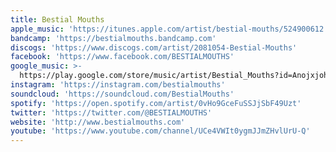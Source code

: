 ```yaml
---
title: Bestial Mouths
apple_music: 'https://itunes.apple.com/artist/bestial-mouths/524900612'
bandcamp: 'https://bestialmouths.bandcamp.com'
discogs: 'https://www.discogs.com/artist/2081054-Bestial-Mouths'
facebook: 'https://www.facebook.com/BESTIALMOUTHS'
google_music: >-
  https://play.google.com/store/music/artist/Bestial_Mouths?id=Anojxjohiqntdpi3zjiwryoa5jm
instagram: 'https://instagram.com/bestialmouths'
soundcloud: 'https://soundcloud.com/BestialMouths'
spotify: 'https://open.spotify.com/artist/0vHo9GceFuSSJjSbF49Uzt'
twitter: 'https://twitter.com/@BESTIALMOUTHS'
website: 'http://www.bestialmouths.com'
youtube: 'https://www.youtube.com/channel/UCe4VWIt0ygmJJmZHvlUrU-Q'
---
```

